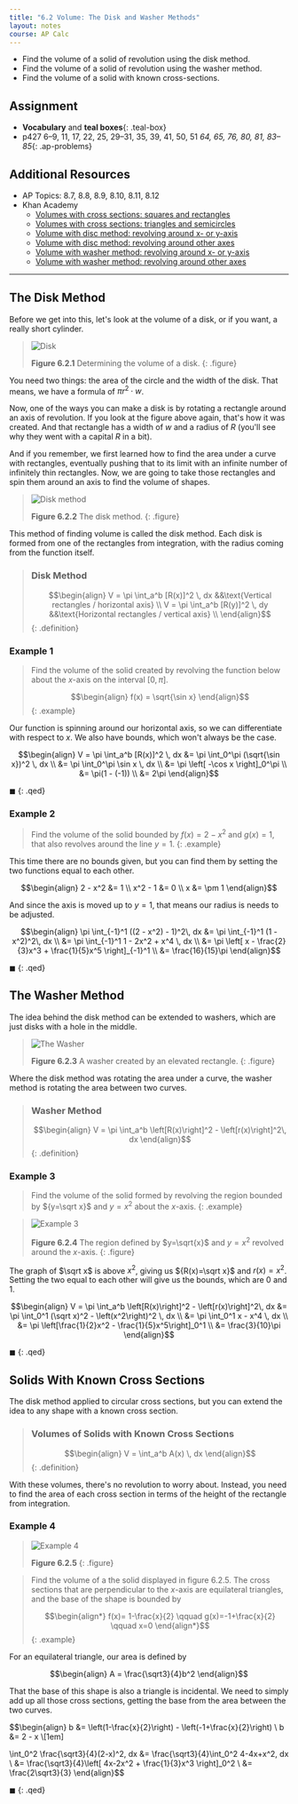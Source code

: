 ```yaml
---
title: "6.2 Volume: The Disk and Washer Methods"
layout: notes
course: AP Calc
---
```


- Find the volume of a solid of revolution using the disk method.
- Find the volume of a solid of revolution using the washer method.
- Find the volume of a solid with known cross-sections.

## Assignment

- **Vocabulary** and **teal boxes**{: .teal-box}
- p427 6–9, 11, 17, 22, 25, 29–31, 35, 39, 41, 50, 51 *64, 65, 76, 80, 81, 83–85*{: .ap-problems}

## Additional Resources

- AP Topics: 8.7, 8.8, 8.9, 8.10, 8.11, 8.12
- Khan Academy
  - [Volumes with cross sections: squares and rectangles](https://www.khanacademy.org/math/ap-calculus-ab/ab-applications-of-integration-new/ab-8-7/v/volume-with-cross-sections-intro)
  - [Volumes with cross sections: triangles and semicircles](https://www.khanacademy.org/math/ap-calculus-ab/ab-applications-of-integration-new/ab-8-8/v/volume-solid-semicircle-cross-section)
  - [Volume with disc method: revolving around x- or y-axis](https://www.khanacademy.org/math/ap-calculus-ab/ab-applications-of-integration-new/ab-8-9/v/disk-method-around-x-axis)
  - [Volume with disc method: revolving around other axes](https://www.khanacademy.org/math/ap-calculus-ab/ab-applications-of-integration-new/ab-8-10/v/disc-method-rotation-around-horizontal-line)
  - [Volume with washer method: revolving around x- or y-axis](https://www.khanacademy.org/math/ap-calculus-ab/ab-applications-of-integration-new/ab-8-11/v/disc-method-washer-method-for-rotation-around-x-axis)
  - [Volume with washer method: revolving around other axes](https://www.khanacademy.org/math/ap-calculus-ab/ab-applications-of-integration-new/ab-8-12/v/washer-method-rotating-around-non-axis)

---

## The Disk Method

Before we get into this, let's look at the volume of a disk, or if you want, a really short cylinder.

> ![Disk](./img/6-2-disk.png)
>
> **Figure 6.2.1** Determining the volume of a disk.
{: .figure}

You need two things: the area of the circle and the width of the disk. That means, we have a formula of $\pi r^2 \cdot w$.

Now, one of the ways you can make a disk is by rotating a rectangle around an axis of revolution. If you look at the figure above again, that's how it was created. And that rectangle has a width of $w$ and a radius of $R$ (you'll see why they went with a capital $R$ in a bit).

And if you remember, we first learned how to find the area under a curve with rectangles, eventually pushing that to its limit with an infinite number of infinitely thin rectangles. Now, we are going to take those rectangles and spin them around an axis to find the volume of shapes.

> ![Disk method](./img/6-2-disk-method.png)
>
> **Figure 6.2.2** The disk method.
{: .figure}

This method of finding volume is called the disk method. Each disk is formed from one of the rectangles from integration, with the radius coming from the function itself.

> ### Disk Method
>
> $$\begin{align}
> V = \pi \int_a^b [R(x)]^2 \, dx &&\text{Vertical rectangles / horizontal axis} \\
> V = \pi \int_a^b [R(y)]^2 \, dy &&\text{Horizontal rectangles / vertical axis} \\
> \end{align}$$
{: .definition}

### Example 1

> Find the volume of the solid created by revolving the function below about the $x$-axis on the interval $[0,\pi]$.
>
> $$\begin{align}
> f(x) = \sqrt{\sin x}
> \end{align}$$
{: .example}

Our function is spinning around our horizontal axis, so we can differentiate with respect to $x$. We also have bounds, which won't always be the case.

$$\begin{align}
V = \pi \int_a^b [R(x)]^2 \, dx &= \pi \int_0^\pi (\sqrt{\sin x})^2 \, dx \\
&= \pi \int_0^\pi \sin x \, dx \\
&= \pi \left[ -\cos x \right]_0^\pi \\
&= \pi(1 - (-1)) \\
&= 2\pi
\end{align}$$

$\blacksquare$
{: .qed}

### Example 2

> Find the volume of the solid bounded by $f(x)=2-x^2$ and $g(x)=1$, that also revolves around the line $y=1$.
{: .example}

This time there are no bounds given, but you can find them by setting the two functions equal to each other.

$$\begin{align}
2 - x^2 &= 1 \\
x^2 - 1 &= 0 \\
x &= \pm 1
\end{align}$$

And since the axis is moved up to $y=1$, that means our radius is needs to be adjusted.

$$\begin{align}
\pi \int_{-1}^1 ((2 - x^2) - 1)^2\, dx &= \pi \int_{-1}^1 (1 - x^2)^2\, dx \\
&= \pi \int_{-1}^1 1 - 2x^2 + x^4 \, dx \\
&= \pi \left[ x - \frac{2}{3}x^3 + \frac{1}{5}x^5 \right]_{-1}^1 \\
&= \frac{16}{15}\pi
\end{align}$$

$\blacksquare$
{: .qed}

## The Washer Method

The idea behind the disk method can be extended to washers, which are just disks with a hole in the middle.

> ![The Washer](./img/6-2-washer.png)
>
> **Figure 6.2.3** A washer created by an elevated rectangle.
{: .figure}

Where the disk method was rotating the area under a curve, the washer method is rotating the area between two curves.

> ### Washer Method
>
> $$\begin{align}
> V = \pi \int_a^b \left[R(x)\right]^2 - \left[r(x)\right]^2\, dx
> \end{align}$$
{: .definition}

### Example 3

> Find the volume of the solid formed by revolving the region bounded by ${y=\sqrt x}$ and ${y=x^2}$ about the $x$-axis.
{: .example}

> ![Example 3](./img/6-2-ex3.png)
>
> **Figure 6.2.4** The region defined by $y=\sqrt{x}$ and $y=x^2$ revolved around the $x$-axis.
{: .figure}

The graph of $\sqrt x$ is above $x^2$, giving us ${R(x)=\sqrt x}$ and ${r(x)=x^2}$. Setting the two equal to each other will give us the bounds, which are $0$ and $1$.

$$\begin{align}
V = \pi \int_a^b \left[R(x)\right]^2 - \left[r(x)\right]^2\, dx
 &= \pi \int_0^1 (\sqrt x)^2 - \left(x^2\right)^2 \, dx \\
 &= \pi \int_0^1 x - x^4 \, dx \\
 &= \pi \left[\frac{1}{2}x^2 - \frac{1}{5}x^5\right]_0^1 \\
 &= \frac{3}{10}\pi
\end{align}$$

$\blacksquare$
{: .qed}

## Solids With Known Cross Sections

The disk method applied to circular cross sections, but you can extend the idea to any shape with a known cross section.

> ### Volumes of Solids with Known Cross Sections
>
> $$\begin{align}
> V = \int_a^b A(x) \, dx
> \end{align}$$
{: .definition}

With these volumes, there's no revolution to worry about. Instead, you need to find the area of each cross section in terms of the height of the rectangle from integration.

### Example 4

> ![Example 4](./img/6-2-ex4.png)
>
> **Figure 6.2.5**
{: .figure}

> Find the volume of a the solid displayed in figure $6.2.5$. The cross sections that are perpendicular to the $x$-axis are equilateral triangles, and the base of the shape is bounded by
>
> $$\begin{align*}
> f(x)= 1-\frac{x}{2} \qquad g(x)=-1+\frac{x}{2} \qquad x=0
> \end{align*}$$
{: .example}

For an equilateral triangle, our area is defined by

$$\begin{align}
A = \frac{\sqrt3}{4}b^2
\end{align}$$

That the base of this shape is also a triangle is incidental. We need to simply add up all those cross sections, getting the base from the area between the two curves.

$$\begin{align}
b &= \left(1-\frac{x}{2}\right) - \left(-1+\frac{x}{2}\right) \\
b &= 2 - x \\[1em]

\int_0^2 \frac{\sqrt3}{4}(2-x)^2\, dx
  &= \frac{\sqrt3}{4}\int_0^2 4-4x+x^2\, dx \\
  &= \frac{\sqrt3}{4}\left[ 4x-2x^2 + \frac{1}{3}x^3 \right]_0^2 \\
  &= \frac{2\sqrt3}{3}
\end{align}$$

$\blacksquare$
{: .qed}
